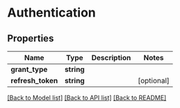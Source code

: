 # Authentication

## Properties
Name | Type | Description | Notes
------------ | ------------- | ------------- | -------------
**grant_type** | **string** |  | 
**refresh_token** | **string** |  | [optional] 

[[Back to Model list]](../README.md#documentation-for-models) [[Back to API list]](../README.md#documentation-for-api-endpoints) [[Back to README]](../README.md)


